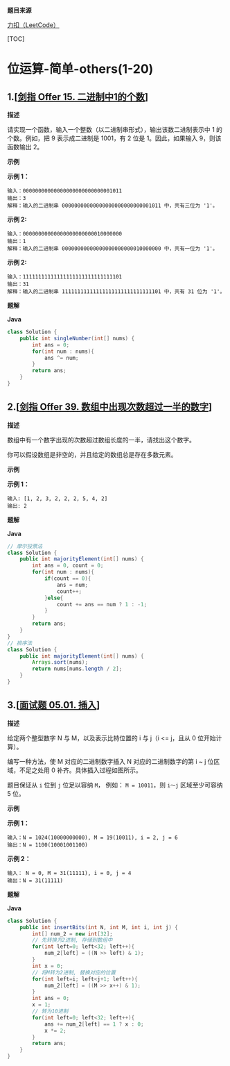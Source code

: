 **题目来源**

[力扣（LeetCode）](https://leetcode-cn.com/)

[TOC]



# 位运算-简单-others(1-20)

## 1.[[剑指 Offer 15. 二进制中1的个数](https://leetcode-cn.com/problems/er-jin-zhi-zhong-1de-ge-shu-lcof/)]

**描述**

请实现一个函数，输入一个整数（以二进制串形式），输出该数二进制表示中 1 的个数。例如，把 9 表示成二进制是 1001，有 2 位是 1。因此，如果输入 9，则该函数输出 2。

**示例**

**示例 1：**

```
输入：00000000000000000000000000001011
输出：3
解释：输入的二进制串 00000000000000000000000000001011 中，共有三位为 '1'。
```

**示例 2:**

```
输入：00000000000000000000000010000000
输出：1
解释：输入的二进制串 00000000000000000000000010000000 中，共有一位为 '1'。
```

**示例 2:**

```
输入：11111111111111111111111111111101
输出：31
解释：输入的二进制串 11111111111111111111111111111101 中，共有 31 位为 '1'。
```

**题解**

**Java**

```java
class Solution {
    public int singleNumber(int[] nums) {
        int ans = 0;
        for(int num : nums){
            ans ^= num;
        }
        return ans;
    }
}
```

## 2.[[剑指 Offer 39. 数组中出现次数超过一半的数字](https://leetcode-cn.com/problems/shu-zu-zhong-chu-xian-ci-shu-chao-guo-yi-ban-de-shu-zi-lcof/)]

**描述**

数组中有一个数字出现的次数超过数组长度的一半，请找出这个数字。

你可以假设数组是非空的，并且给定的数组总是存在多数元素。

**示例**

**示例 1：**

```
输入: [1, 2, 3, 2, 2, 2, 5, 4, 2]
输出: 2
```

**题解**

**Java**

```java
// 摩尔投票法
class Solution {
    public int majorityElement(int[] nums) {
        int ans = 0, count = 0;
        for(int num : nums){
            if(count == 0){
                ans = num;
                count++;
            }else{
                count += ans == num ? 1 : -1;
            }
        }
        return ans;
    }
}
// 排序法
class Solution {
    public int majorityElement(int[] nums) {
        Arrays.sort(nums);
        return nums[nums.length / 2];
    }
}
```

## 3.[[面试题 05.01. 插入](https://leetcode-cn.com/problems/insert-into-bits-lcci/)]

**描述**

给定两个整型数字 N 与 M，以及表示比特位置的 i 与 j（i <= j，且从 0 位开始计算）。

编写一种方法，使 M 对应的二进制数字插入 N 对应的二进制数字的第 i ~ j 位区域，不足之处用 0 补齐。具体插入过程如图所示。

题目保证从 `i` 位到 `j` 位足以容纳 `M`， 例如： `M = 10011`，则 `i～j` 区域至少可容纳 5 位。

**示例**

**示例 1：**

```
输入：N = 1024(10000000000), M = 19(10011), i = 2, j = 6
输出：N = 1100(10001001100)
```

**示例 2：**

```
输入： N = 0, M = 31(11111), i = 0, j = 4
输出：N = 31(11111)
```

**题解**

**Java**

```java
class Solution {
    public int insertBits(int N, int M, int i, int j) {
        int[] num_2 = new int[32];
        // 先转换为2进制, 存储到数组中
        for(int left=0; left<32; left++){
            num_2[left] = ((N >> left) & 1);
        }
        int x = 0;
        // 将M转为2进制, 替换对应的位置
        for(int left=i; left<j+1; left++){
            num_2[left] = ((M >> x++) & 1); 
        }
        int ans = 0;
        x = 1;
        // 转为10进制
        for(int left=0; left<32; left++){
            ans += num_2[left] == 1 ? x : 0;
            x *= 2;
        }
        return ans;
    }
}
```

